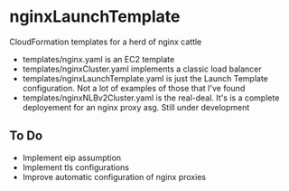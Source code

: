 # nginxLaunchTemplate

CloudFormation templates for a herd of nginx cattle

* templates/nginx.yaml is an EC2 template
* templates/nginxCluster.yaml implements a classic load balancer
* templates/nginxLaunchTemplate.yaml is just the Launch Template configuration. Not a lot of examples of those that I've found
* templates/nginxNLBv2Cluster.yaml is the real-deal. It's is a complete deployement for an nginx proxy asg. Still under development

## To Do

* Implement eip assumption
* Implement tls configurations
* Improve automatic configuration of nginx proxies